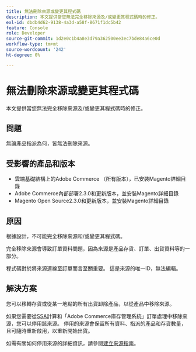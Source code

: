 ```yaml
---
title: 無法刪除來源或變更其程式碼
description: 本文提供當您無法完全移除來源及/或變更其程式碼時的修正。
exl-id: dbdb4d62-9138-4a3d-a58f-8671f1dc5b42
feature: Console
role: Developer
source-git-commit: 1d2e0c1b4a8e3d79a362500ee3ec7bde84a6ce0d
workflow-type: tm+mt
source-wordcount: '242'
ht-degree: 0%

---
```


# 無法刪除來源或變更其程式碼

本文提供當您無法完全移除來源及/或變更其程式碼時的修正。

## 問題

無論產品指派為何，皆無法刪除來源。

## 受影響的產品和版本

* 雲端基礎結構上的Adobe Commerce （所有版本），已安裝Magento詳細目錄
* Adobe Commerce內部部署2.3.0和更新版本，並安裝Magento詳細目錄
* Magento Open Source2.3.0和更新版本，並安裝Magento詳細目錄

## 原因

根據設計，不可能完全移除來源和/或變更其程式碼。

完全移除來源會導致訂單資料問題，因為來源是產品存貨、訂單、出貨資料等的一部分。

程式碼對於將來源連線至訂單而言至關重要。 這是來源的唯一ID，無法編輯。

## 解決方案

您可以移轉存貨或從某一地點的所有出貨卸除產品，以從產品中移除來源。

如果您需要從[SSA](https://devdocs.magento.com/guides/v2.3/inventory/source-selection-algorithms.html)計算和「Adobe Commerce庫存管理系統」訂單處理中移除來源，您可以停用該來源。 停用的來源會保留所有資料、指派的產品和存貨數量，且可隨時重新啟用，以重新開始出貨。

如需有關如何停用來源的詳細資訊，請參閱[建立來源指南](https://github.com/magento/inventory/wiki/Create-Sources#disable-sources)。
